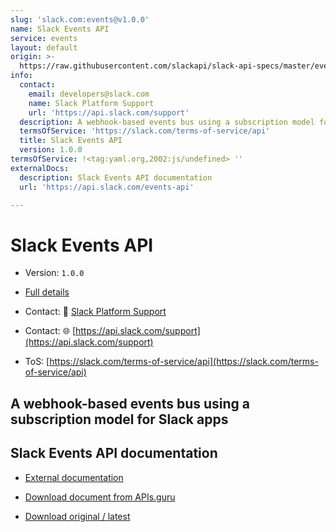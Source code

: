 ```yaml
---
slug: 'slack.com:events@v1.0.0'
name: Slack Events API
service: events
layout: default
origin: >-
  https://raw.githubusercontent.com/slackapi/slack-api-specs/master/events-api/slack_events_api_async_v1.json
info:
  contact:
    email: developers@slack.com
    name: Slack Platform Support
    url: 'https://api.slack.com/support'
  description: A webhook-based events bus using a subscription model for Slack apps
  termsOfService: 'https://slack.com/terms-of-service/api'
  title: Slack Events API
  version: 1.0.0
termsOfService: !<tag:yaml.org,2002:js/undefined> ''
externalDocs:
  description: Slack Events API documentation
  url: 'https://api.slack.com/events-api'

---
```

# Slack Events API

* Version: `1.0.0`
* [Full details](../html/slack.com:events@v1.0.0.html)


* Contact: 📧 [Slack Platform Support](mailto:developers@slack.com)
* Contact: 🌐 [https://api.slack.com/support](https://api.slack.com/support)

* ToS: [https://slack.com/terms-of-service/api](https://slack.com/terms-of-service/api)


## A webhook-based events bus using a subscription model for Slack apps


## Slack Events API documentation

* [External documentation](https://api.slack.com/events-api)


* [Download document from APIs.guru](https://raw.githubusercontent.com/APIs-guru/asyncapi-directory/master/docs/APIs/slack.com%3Aevents%40v1.0.0.yaml)
* [Download original / latest](https://raw.githubusercontent.com/slackapi/slack-api-specs/master/events-api/slack_events_api_async_v1.json)

<script type="application/ld+json">
{
  "@context": "http://schema.org/",
  "@type": "WebAPI",
  "description": "A webhook-based events bus using a subscription model for Slack apps",
  "documentation": "https://api.slack.com/events-api",
  "termsOfService": "https://slack.com/terms-of-service/api",
  "name": "Slack Events API"
}
</script>
